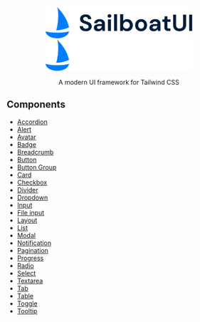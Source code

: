 <p align="center">
  <a href="https://sailboatui.com/#gh-light-mode-only" target="_blank">
    <img src="./.github/logo-light.svg" width="330" height="70" alt="Sailboat UI">
  </a>
  <a href="https://sailboatui.com/#gh-dark-mode-only" target="_blank">
    <img src="./.github/logo-dark.svg" width="330" height="70" alt="Sailboat UI">
  </a>
</p>

<p align="center">
  A modern UI framework for Tailwind CSS
</p>

## Components

- [Accordion](https://sailboatui.com/examples/accordion)
- [Alert](https://sailboatui.com/examples/alert)
- [Avatar](https://sailboatui.com/examples/avatar)
- [Badge](https://sailboatui.com/examples/badge)
- [Breadcrumb](https://sailboatui.com/examples/breadcrumb)
- [Button](https://sailboatui.com/examples/button)
- [Button Group](https://sailboatui.com/examples/button-group)
- [Card](https://sailboatui.com/examples/card)
- [Checkbox](https://sailboatui.com/examples/checkbox)
- [Divider](https://sailboatui.com/examples/divider)
- [Dropdown](https://sailboatui.com/examples/dropdown)
- [Input](https://sailboatui.com/examples/input)
- [File input](https://sailboatui.com/examples/file-input)
- [Layout](https://sailboatui.com/examples/layout)
- [List](https://sailboatui.com/examples/list)
- [Modal](https://sailboatui.com/examples/modal)
- [Notification](https://sailboatui.com/examples/notification)
- [Pagination](https://sailboatui.com/examples/pagination)
- [Progress](https://sailboatui.com/examples/progress)
- [Radio](https://sailboatui.com/examples/radio)
- [Select](https://sailboatui.com/examples/select)
- [Textarea](https://sailboatui.com/examples/textarea)
- [Tab](https://sailboatui.com/examples/tab)
- [Table](https://sailboatui.com/examples/table)
- [Toggle](https://sailboatui.com/examples/toggle)
- [Tooltip](https://sailboatui.com/examples/tooltip)
